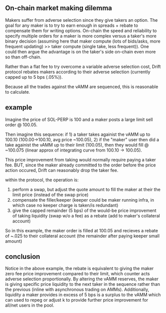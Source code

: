 On-chain market making dilemma
----

Makers suffer from adverse selection since they give takers an option. The goal for any maker is to try to earn enough in spreads + rebate to compensate them for writing options. On-chain the speed and reliability to specify multiple orders for a maker is more complex versus a taker's more binary decision (assuming here that maker compute (lots of bids/asks, more frequent updating) >> taker compute (single take, less frequent)). One could then argue the advantage is on the taker's side on-chain even more so than off-chain.

Rather than a flat fee to try overcome a variable adverse selection cost, Drift protocol rebates makers according to their adverse selection (currently capped up to 5 bps (.05%)). 

Because all the trades against the vAMM are sequenced, this is reasonable to calculate.


example
--
Imagine the price of SOL-PERP is 100 and a maker posts a large limit sell order @ 100.05. 

Then imagine this sequence: if 1) a taker takes againist the vAMM up to 100.10 (100.00->100.10, avg price ~100.05), 2) if the "maker" user then did a take againist the vAMM up to their limit (100.05), then they would fill @ ~100.075 (linear approx of integrating curve from 100.10 -> 100.05).

This price improvement from taking would normally require paying a taker fee. BUT, since the maker already committed to the order before the price action occured, Drift can reasonably drop the taker fee.

within the protocol, the operation is:
1. perform a swap, but adjust the quote amount to fill the maker at their the limit price (instead of the swap price)
2. compensate the filler/keeper (keeper could be maker running infra, in which case no keeper charge is taken/is redundant)
3. give the capped remainder (5 bps) of the would-be price improvement of taking liquidity (swap w/o a fee) as a rebate (add to maker's collateral account)

So in this example, the maker order is filled at 100.05 and recieves a rebate of ~.025 to their collateral account (the remainder after paying keeper small amount)


conclusion
--

Notice in the above example, the rebate is equivalent to giving the maker zero fee price improvement compared to their limit, which counter acts adverse selection proportionally. By altering the vAMM reserves, the maker is giving specific price liquidity to the next taker in the sequence rather than the previous (inline with asynchronous trading on AMMs). Additionally, liquidity a maker provides in excess of 5 bps is a surplus to the vAMM which can used to repeg or adjust k to provide further price improvement for all/net users in the pool.
